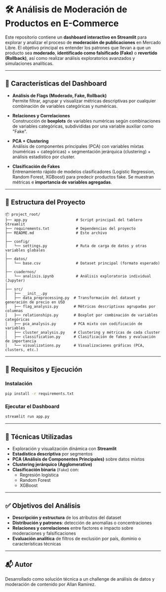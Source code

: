 # 🛠️ Análisis de Moderación de Productos en E-Commerce

Este repositorio contiene un **dashboard interactivo en Streamlit** para explorar y analizar el proceso de **moderación de publicaciones** en Mercado Libre. El objetivo principal es entender los patrones que llevan a que un producto sea **moderado**, **identificado como falsificado (Fake)** o **revertido (Rollback)**, así como realizar análisis exploratorios avanzados y simulaciones analíticas.

---

## 🚀 Características del Dashboard

- **Análisis de Flags (Moderado, Fake, Rollback)**  
  Permite filtrar, agrupar y visualizar métricas descriptivas por cualquier combinación de variables categóricas y numéricas.

- **Relaciones y Correlaciones**  
  Construcción de **boxplots** de variables numéricas según combinaciones de variables categóricas, subdivididas por una variable auxiliar como "Fake".

- **PCA + Clustering**  
  Análisis de componentes principales (PCA) con variables mixtas (numéricas + categóricas) + segmentación jerárquica (clustering) + análisis estadístico por cluster.

- **Clasificación de Fakes**  
  Entrenamiento rápido de modelos clasificadores (Logistic Regression, Random Forest, XGBoost) para predecir productos fake. Se muestran métricas e **importancia de variables agregadas**.

---

## 📁 Estructura del Proyecto

```
📦 project_root/
├── app.py                      # Script principal del tablero Streamlit
├── requirements.txt            # Dependencias del proyecto
├── README.md                   # Este archivo
│
├── config/
│   └── settings.py             # Ruta de carga de datos y otras variables globales
│
├── datos/
│   └── base.csv                # Dataset principal (formato esperado)
│
├── cuadernos/
│   └── analisis.ipynb          # Análisis exploratorio individual (Jupyter)
│
├── src/
│   ├── __init__.py
│   ├── data_preprocessing.py  # Transformación del dataset y generación de precio en USD
│   ├── flag_analysis.py       # Métricas descriptivas agrupadas por columnas
│   ├── relationships.py       # Boxplot por combinación de variables categóricas
│   ├── pca_analysis.py        # PCA mixto con codificación de variables
│   ├── cluster_analysis.py    # Clustering y métricas de cada cluster
│   ├── classification.py      # Clasificación de fakes y evaluación de importancia
│   └── visualizations.py      # Visualizaciones gráficas (PCA, clusters, etc.)
```

---

## 🧪 Requisitos y Ejecución

### Instalación

```bash
pip install -r requirements.txt
```

### Ejecutar el Dashboard

```bash
streamlit run app.py
```

---

## 🧠 Técnicas Utilizadas

- Exploración y visualización dinámica con **Streamlit**
- **Estadística descriptiva** por segmentos
- **PCA (Análisis de Componentes Principales)** sobre datos mixtos
- **Clustering jerárquico (Agglomerative)**
- **Clasificación binaria** (`Fake`) con:
  - Regresión logística
  - Random Forest
  - XGBoost


---

## ✅ Objetivos del Análisis

- **Descripción y estructura** de los atributos del dataset
- **Distribución y patrones**: detección de anomalías o concentraciones
- **Relaciones y correlaciones** entre factores e impacto sobre moderaciones y falsificaciones
- **Evaluación analítica** de filtros de exclusión por país, dominio o características técnicas

---

## 📬 Autor

Desarrollado como solución técnica a un challenge de análisis de datos y moderación de contenido por Allan Ramirez.
